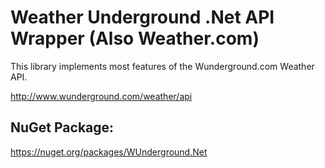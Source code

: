 Weather Underground .Net API Wrapper (Also Weather.com)
=====================================================

This library implements most features of the Wunderground.com Weather API.

http://www.wunderground.com/weather/api

NuGet Package:
-------------------
https://nuget.org/packages/WUnderground.Net
